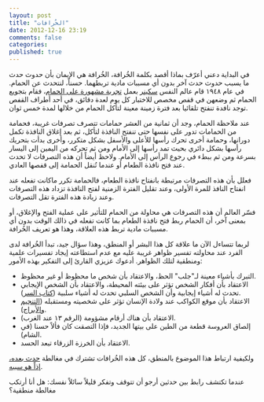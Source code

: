 ```yaml
---
layout: post
title: "الخُرافات"
date: 2012-12-16 23:19
comments: false
categories:
published: true
---
```



في البداية دعني أعرّف بماذا أقصد بكلمة الخُرافة، الخُرافة هي الإيمان بأن حدوث حدث ما يسبب حدوث حدث آخر بدون أي مسببات مادية تربطهما. حسناً، لنتحدث عن الحمام. في عام ١٩٤٨ قام عالم النفس [سكينر](http://en.wikipedia.org/wiki/B._F._Skinner) بعمل [تجربة مشهورة على الحمام](http://psychclassics.yorku.ca/Skinner/Pigeon/)، فقام بتجويع الحمام ثم وضعهن في قفص مخصص للاختبار كل يوم لعدة دقائق، في أحد أطراف القفص توجد نافدة تنفتح تلقائيا بعد فترة زمينة معينة لتأكل الحمام من خلالها لمدة خمس ثوان.

عند ملاحظة الحمام، وجد أن ثمانية من العشر حمامات تتصرف تصرفات غريبة، فحمامة من الحمامات تدور على نفسها حتى تنفتح النافذة لتأكل، ثم بعد إغلاق النافذة تكمل دورانها، وحمامة أخرى تحرك رأسها للأعلى والأسفل بشكل متكرر، وأخرى بدأت بتحريك رأسها بشكل دائري بحيث تمد رأسها إلى الأمام ومن ثم تحركه من اليمين إلى اليسار بسرعة ومن ثم ببطء في رجوع الرأس إلى الأمام. ولاحظ أيضاً أن هذه التصرفات لا تحدث عند فتح نافذة الطعام أو عندما تُنقل الحمامة إلى قفصها العادي.

فعلل بأن هذه التصرفات مرتبطة بانفتاح نافذة الطعام، فالحمامة تكرر ماكانت تفعله عند انفتاح النافذ للمرة الأولى، وعند تقليل الفترة الزمنية لفتح النافذة تزداد هذه التصرفات وعند زيادة هذه الفترة تقل التصرفات.

فسّر العالم أن هذه التصرفات هي محاولة من الحمام للتأثير على عملية الفتح والإغلاق، أو بمعنى آخر، أن الحمام ربط فتح نافذة الطعام بما كانت تفعله في ذالك الوقت بدون أي مسببات مادية تربط هذه العلاقة، وهذا هو تعريف الخُرافة.

لربما تتساءل الآن ما علاقة كل هذا البشر أو المنطق، وهذا سؤال جيد، تبدأ الخُرافة لدى الفرد عند محاولته تفسير ظواهر غريبة عليه مع عدم استطاعته إيجاد تفسيرات علمية ومنطقية لتلك الظواهر. أدعوك عزيزي القارئ إلى التفكير بهذه الأمور:

* التبرك بأشياء معينة لـ"جلب" الحظ، والاعتقاد بأن شخص ما محظوظ أو غير محظوظ.
* الاعتقاد بأن أفكار الشخص تؤثر على بيئته المحيطة، والاعتقاد بأن الشخص الإيجابي تحدث له أشياء إيجابية وأن الشخص السلبي تحدث له أشياء سلبية ([كتاب السر](http://ar.wikipedia.org/wiki/السر_(كتاب))).
* الاعتقاد بأن موقع الكواكب عند ولادة الإنسان تؤثر على شخصيته ومستقبله ([التنجيم والأبراج](http://ar.wikipedia.org/wiki/علم_التنجيم)).
* الاعتقاد بأن هناك أرقام مشؤومة (الرقم ١٣ عند الغرب).
* إلصاق العروسة قطعة من الطين على بيتها الجديد، فإذا التصقت كان فألاً حسنا (في الشام).
* الاعتقاد بأن الخرزة الزرقاء تبعد الحسد.

ولكيفية ارتباط هذا الموضوع بالمنطق، كل هذه الخُرافات تشترك في مغالطة [حدث بعده، إذاً هو سببه](/logical-fallacies/#post-hoc).


عندما تكتشف رابط بين حدثين أرجو أن تتوقف وتفكر قليلاً سائلاً نفسك: هل أنا أرتكب مغالطة منطقية؟
